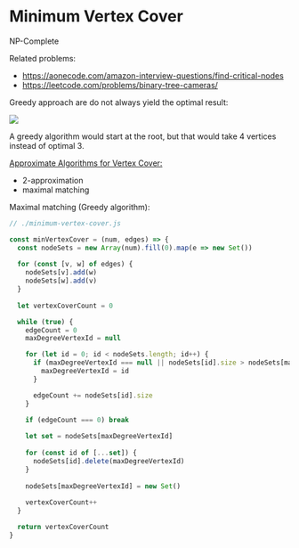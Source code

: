# Minimum Vertex Cover
NP-Complete

Related problems:
- https://aonecode.com/amazon-interview-questions/find-critical-nodes
- https://leetcode.com/problems/binary-tree-cameras/

Greedy approach are do not always yield the optimal result:

![](https://i.stack.imgur.com/1uZ6G.png)

A greedy algorithm would start at the root, but that would take 4 vertices instead of optimal 3.

[Approximate Algorithms for Vertex Cover:](https://massivealgorithms.blogspot.com/2015/05/vertex-cover-problem-set-1-introduction.html)
- 2-approximation
- maximal matching


Maximal matching (Greedy algorithm):
```js
// ./minimum-vertex-cover.js

const minVertexCover = (num, edges) => {
  const nodeSets = new Array(num).fill(0).map(e => new Set())
  
  for (const [v, w] of edges) {
    nodeSets[v].add(w)
    nodeSets[w].add(v)
  }
  
  let vertexCoverCount = 0

  while (true) {
    edgeCount = 0
    maxDegreeVertexId = null

    for (let id = 0; id < nodeSets.length; id++) {
      if (maxDegreeVertexId === null || nodeSets[id].size > nodeSets[maxDegreeVertexId].size) {
        maxDegreeVertexId = id
      }

      edgeCount += nodeSets[id].size
    }
    
    if (edgeCount === 0) break

    let set = nodeSets[maxDegreeVertexId]
    
    for (const id of [...set]) {
      nodeSets[id].delete(maxDegreeVertexId)
    }
    
    nodeSets[maxDegreeVertexId] = new Set()
    
    vertexCoverCount++
  }

  return vertexCoverCount
}
```